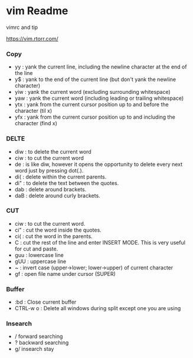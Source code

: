 # vim Readme
vimrc and tip

https://vim.rtorr.com/

### Copy

- yy  : yank the current line, including the newline character at the end of the line
- y$  : yank to the end of the current line (but don't yank the newline character)
- yiw : yank the current word (excluding surrounding whitespace)
- yaw : yank the current word (including leading or trailing whitespace)
- ytx : yank from the current cursor position up to and before the character (til x)
- yfx : yank from the current cursor position up to and including the character (find x)

### DELTE

- diw : to delete the current word 
- ciw : to cut the current word 
- de  : is like diw, however it opens the opportunity to delete every next word just by pressing dot(.).
- di( : delete within the current parents.
- di" : to delete the text between the quotes.
- dab : delete around brackets.
- daB : delete around curly brackets.

### CUT 
 
- ciw : to cut the current word.
- ci" : cut the word inside the quotes.
- ci( : cut the word in the parents.
- C   : cut the rest of the line and enter INSERT MODE. This is very useful for cut and paste.
- guu : lowercase line
- gUU : uppercase line
- ~   : invert case (upper->lower; lower->upper) of current character
- gf  : open file name under cursor (SUPER)

### Buffer
- :bd : Close current buffer 
- CTRL-w o : Delete all windows during split except one you are using


### Insearch
- / forward searching 
- ? backward searching 
- g/ insearch stay
